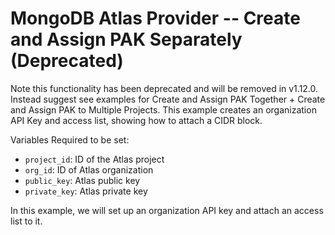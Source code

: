 # MongoDB Atlas Provider -- Create and Assign PAK Separately (Deprecated) 

Note this functionality has been deprecated and will be removed in v1.12.0. Instead suggest see examples for Create and Assign PAK Together + Create and Assign PAK to Multiple Projects.
This example creates an organization API Key and access list, showing how to attach a CIDR block.

Variables Required to be set:
- `project_id`: ID of the Atlas project
- `org_id`: ID of Atlas organization
- `public_key`: Atlas public key
- `private_key`: Atlas  private key

In this example, we will set up an organization API key and attach an access list to it.

